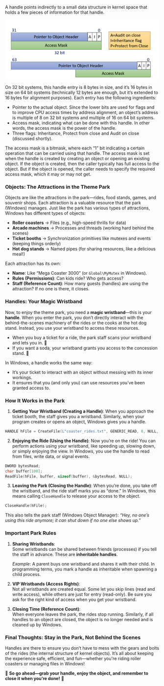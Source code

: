 A handle points indirectly to a small data structure in kernel space that holds a few pieces of information for that handle.

![](../Media/Pasted%20image%2020241120180341.png)

On 32 bit systems, this handle entry is 8 bytes in size, and it’s 16 bytes in size on 64 bit systems (technically 12 bytes are enough, but it’s extended to 16 bytes for alignment purposes). Each entry has the following ingredients:

- Pointer to the actual object. Since the lower bits are used for flags and to improve CPU access times by address alignment, an object’s address is multiple of 8 on 32 bit systems and multiple of 16 on 64 bit systems.
- Access mask, indicating what can be done with this handle. In other words, the access mask is the power of the handle.
- Three flags: Inheritance, Protect from close and Audit on close (discussed shortly).

The access mask is a bitmask, where each “1” bit indicating a certain operation that can be carried using that handle. The access mask is set when the handle is created by creating an object or opening an existing object. If the object is created, then the caller typically has full access to the object. But if the object is opened, the caller needs to specify the required access mask, which it may or may not get.

### Objects: The Attractions in the Theme Park

Objects are like the attractions in the park—rides, food stands, games, and souvenir shops. Each attraction is a valuable resource that the park (Windows) manages. Just like the park has various types of attractions, Windows has different types of objects:

- **Roller coasters** → Files (e.g., high-speed thrills for data)
- **Arcade machines** → Processes and threads (working hard behind the scenes)
- **Ticket booths** → Synchronization primitives like mutexes and events (keeping things orderly)
- **Hot dog stands** → Named pipes (for sharing resources, like a delicious meal!)

Each attraction has its own:

- **Name**: Like “Mega Coaster 3000” (or `Global\MyMutex` in Windows).
- **Rules (Permissions)**: Can kids ride? Who gets access?
- **Staff (Reference Count)**: How many guests (handles) are using the attraction? If no one is there, it closes.

### Handles: Your Magic Wristband

Now, to enjoy the theme park, you need a **magic wristband**—this is your **handle**. When you enter the park, you don’t directly interact with the behind-the-scenes machinery of the rides or the cooks at the hot dog stand. Instead, you use your wristband to access these resources.

- When you buy a ticket for a ride, the park staff scans your wristband and lets you in. 🛝
- If you want a soda, your wristband grants you access to the concession stand. 🥤

In Windows, a handle works the same way:

- It’s your ticket to interact with an object without messing with its inner workings.
- It ensures that you (and only you) can use resources you’ve been granted access to.

### How It Works in the Park

1. **Getting Your Wristband (Creating a Handle)**: When you approach the ticket booth, the staff gives you a wristband. Similarly, when your program creates or opens an object, Windows gives you a handle.
```c
HANDLE hFile = CreateFile(L"coaster_rides.txt", GENERIC_READ, 0, NULL, OPEN_EXISTING, FILE_ATTRIBUTE_NORMAL, NULL);
```
2. **Enjoying the Ride (Using the Handle)**: Now you’re on the ride! You can perform actions using your wristband, like speeding up, slowing down, or simply enjoying the view. In Windows, you use the handle to read from files, write data, or signal events.
```c
DWORD bytesRead;
char buffer[100];
ReadFile(hFile, buffer, sizeof(buffer), &bytesRead, NULL);
```
3. **Leaving the Park (Closing the Handle)**: When you’re done, you take off the wristband, and the ride staff marks you as “done.” In Windows, this means calling `CloseHandle` to release your access to the object.
```c
CloseHandle(hFile);
```
This also tells the park staff (Windows Object Manager): _“Hey, no one’s using this ride anymore; it can shut down if no one else shows up.”_

### Important Park Rules

1. **Sharing Wristbands**:  
    Some wristbands can be shared between friends (processes) if you tell the staff in advance. These are **inheritable handles**.
    
    _Example_: A parent buys one wristband and shares it with their child. In programming terms, you mark a handle as inheritable when spawning a child process.
    
2. **VIP Wristbands (Access Rights)**:  
    Not all wristbands are created equal. Some let you skip lines (read and write access), while others are just for entry (read-only). Be sure you ask for the right kind of access when you get your wristband.
    
3. **Closing Time (Reference Count)**:  
    When everyone leaves the park, the rides stop running. Similarly, if all handles to an object are closed, the object is no longer needed and is cleaned up by Windows.

### Final Thoughts: Stay in the Park, Not Behind the Scenes

Handles are there to ensure you don’t have to mess with the gears and bolts of the rides (the internal structure of kernel objects). It’s all about keeping the experience safe, efficient, and fun—whether you're riding roller coasters or managing files in Windows!

🎠 **So go ahead—grab your handle, enjoy the object, and remember to close it when you’re done!** 🎢
